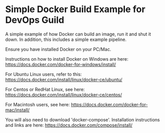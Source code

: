 # Simple Docker Build Example for DevOps Guild

A simple example of how Docker can build an image, run it and shut it down.
In addition, this includes a simple example pipeline.

Ensure you have installed Docker on your PC/Mac.

Instructions on how to install Docker on Windows are here:
https://docs.docker.com/docker-for-windows/install/

For Ubuntu Linux users, refer to this:
https://docs.docker.com/install/linux/docker-ce/ubuntu/

For Centos or RedHat Linux, see here:
https://docs.docker.com/install/linux/docker-ce/centos/

For Macintosh users, see here:
https://docs.docker.com/docker-for-mac/install/

You will also need to download 'docker-compose'. Installation
instructions and links are here: https://docs.docker.com/compose/install/


